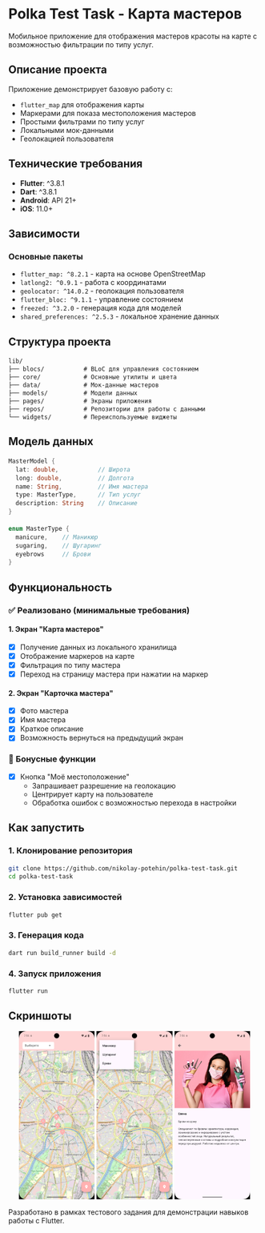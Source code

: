 # Polka Test Task - Карта мастеров

Мобильное приложение для отображения мастеров красоты на карте с возможностью фильтрации по типу услуг.

## Описание проекта

Приложение демонстрирует базовую работу с:
- `flutter_map` для отображения карты
- Маркерами для показа местоположения мастеров
- Простыми фильтрами по типу услуг
- Локальными мок-данными
- Геолокацией пользователя

## Технические требования

- **Flutter**: ^3.8.1
- **Dart**: ^3.8.1
- **Android**: API 21+
- **iOS**: 11.0+

## Зависимости

### Основные пакеты
- `flutter_map: ^8.2.1` - карта на основе OpenStreetMap
- `latlong2: ^0.9.1` - работа с координатами
- `geolocator: ^14.0.2` - геолокация пользователя
- `flutter_bloc: ^9.1.1` - управление состоянием
- `freezed: ^3.2.0` - генерация кода для моделей
- `shared_preferences: ^2.5.3` - локальное хранение данных

## Структура проекта

```
lib/
├── blocs/           # BLoC для управления состоянием
├── core/            # Основные утилиты и цвета
├── data/            # Мок-данные мастеров
├── models/          # Модели данных
├── pages/           # Экраны приложения
├── repos/           # Репозитории для работы с данными
└── widgets/         # Переиспользуемые виджеты
```

## Модель данных

```dart
MasterModel {
  lat: double,           // Широта
  long: double,          // Долгота
  name: String,          // Имя мастера
  type: MasterType,      // Тип услуг
  description: String    // Описание
}

enum MasterType {
  manicure,    // Маникюр
  sugaring,    // Шугаринг
  eyebrows     // Брови
}
```

## Функциональность

### ✅ Реализовано (минимальные требования)

#### 1. Экран "Карта мастеров"
- [x] Получение данных из локального хранилища
- [x] Отображение маркеров на карте
- [x] Фильтрация по типу мастера
- [x] Переход на страницу мастера при нажатии на маркер

#### 2. Экран "Карточка мастера"
- [x] Фото мастера
- [x] Имя мастера
- [x] Краткое описание
- [x] Возможность вернуться на предыдущий экран

### 🎁 Бонусные функции

- [x] Кнопка "Моё местоположение"
  - Запрашивает разрешение на геолокацию
  - Центрирует карту на пользователе
  - Обработка ошибок с возможностью перехода в настройки

## Как запустить

### 1. Клонирование репозитория
```bash
git clone https://github.com/nikolay-potehin/polka-test-task.git
cd polka-test-task
```

### 2. Установка зависимостей
```bash
flutter pub get
```

### 3. Генерация кода
```bash
dart run build_runner build -d
```

### 4. Запуск приложения
```bash
flutter run
```

## Скриншоты

<p align="center">
  <img src="screenshots/map.png" width="30%" />
  <img src="screenshots/filters.png" width="30%" />
  <img src="screenshots/master.png" width="30%" />
</p>

Разработано в рамках тестового задания для демонстрации навыков работы с Flutter.
